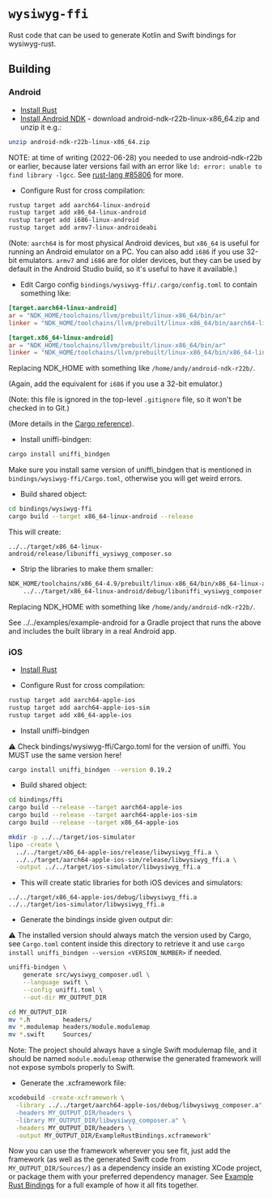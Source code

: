 # `wysiwyg-ffi`

Rust code that can be used to generate Kotlin and Swift bindings for
wysiwyg-rust.

## Building

### Android

* [Install Rust](https://www.rust-lang.org/tools/install)
* [Install Android NDK](https://developer.android.com/ndk/downloads) - download
  android-ndk-r22b-linux-x86_64.zip and unzip it e.g.:

```bash
unzip android-ndk-r22b-linux-x86_64.zip
```

NOTE: at time of writing (2022-06-28) you needed to use android-ndk-r22b or
earlier, because later versions fail with an error like
`ld: error: unable to find library -lgcc`.  See
[rust-lang #85806](https://github.com/rust-lang/rust/pull/85806) for more.

* Configure Rust for cross compilation:

```bash
rustup target add aarch64-linux-android
rustup target add x86_64-linux-android
rustup target add i686-linux-android
rustup target add armv7-linux-androideabi
```

(Note: `aarch64` is for most physical Android devices, but `x86_64` is useful
for running an Android emulator on a PC. You can also add `i686` if you use
32-bit emulators.  `armv7` and `i686` are for older devices, but they can be
used by default in the Android Studio build, so it's useful to have it
available.)

* Edit Cargo config `bindings/wysiwyg-ffi/.cargo/config.toml` to contain
  something like:

```toml
[target.aarch64-linux-android]
ar = "NDK_HOME/toolchains/llvm/prebuilt/linux-x86_64/bin/ar"
linker = "NDK_HOME/toolchains/llvm/prebuilt/linux-x86_64/bin/aarch64-linux-android30-clang"

[target.x86_64-linux-android]
ar = "NDK_HOME/toolchains/llvm/prebuilt/linux-x86_64/bin/ar"
linker = "NDK_HOME/toolchains/llvm/prebuilt/linux-x86_64/bin/x86_64-linux-android30-clang"
```

Replacing NDK_HOME with something like `/home/andy/android-ndk-r22b/`.

(Again, add the equivalent for `i686` if you use a 32-bit emulator.)

(Note: this file is ignored in the top-level `.gitignore` file, so it won't be
checked in to Git.)

(More details in the
[Cargo reference](https://doc.rust-lang.org/cargo/reference/config.html)).

* Install uniffi-bindgen:

```bash
cargo install uniffi_bindgen
```

Make sure you install same version of uniffi_bindgen that is mentioned in
`bindings/wysiwyg-ffi/Cargo.toml`, otherwise you will get weird errors.

* Build shared object:

```bash
cd bindings/wysiwyg-ffi
cargo build --target x86_64-linux-android --release
```

This will create:

```
../../target/x86_64-linux-android/release/libuniffi_wysiwyg_composer.so
```

* Strip the libraries to make them smaller:

```bash
NDK_HOME/toolchains/x86_64-4.9/prebuilt/linux-x86_64/bin/x86_64-linux-android-strip \
    ../../target/x86_64-linux-android/debug/libuniffi_wysiwyg_composer.so
```

Replacing NDK_HOME with something like `/home/andy/android-ndk-r22b/`.

See ../../examples/example-android for a Gradle project that runs the above
and includes the built library in a real Android app.

### iOS

* [Install Rust](https://www.rust-lang.org/tools/install)

* Configure Rust for cross compilation:

```bash
rustup target add aarch64-apple-ios
rustup target add aarch64-apple-ios-sim
rustup target add x86_64-apple-ios
```

* Install uniffi-bindgen

⚠️  Check bindings/wysiwyg-ffi/Cargo.toml for the version of uniffi. You MUST
use the same version here!

```bash
cargo install uniffi_bindgen --version 0.19.2
```

* Build shared object:

```bash
cd bindings/ffi
cargo build --release --target aarch64-apple-ios
cargo build --release --target aarch64-apple-ios-sim
cargo build --release --target x86_64-apple-ios

mkdir -p ../../target/ios-simulator
lipo -create \
  ../../target/x86_64-apple-ios/release/libwysiwyg_ffi.a \
  ../../target/aarch64-apple-ios-sim/release/libwysiwyg_ffi.a \
  -output ../../target/ios-simulator/libwysiwyg_ffi.a
```

* This will create static libraries for both iOS devices and simulators:

```
../../target/x86_64-apple-ios/debug/libwysiwyg_ffi.a
../../target/ios-simulator/libwysiwyg_ffi.a
```

* Generate the bindings inside given output dir:

⚠️ The installed version should always match the version used by Cargo, see
`Cargo.toml` content inside this directory to retrieve it and use
`cargo install uniffi_bindgen --version <VERSION_NUMBER>` if needed.

```bash
uniffi-bindgen \
    generate src/wysiwyg_composer.udl \
    --language swift \
    --config uniffi.toml \
    --out-dir MY_OUTPUT_DIR

cd MY_OUTPUT_DIR
mv *.h         headers/
mv *.modulemap headers/module.modulemap
mv *.swift     Sources/
```

Note: The project should always have a single Swift modulemap file, and it
should be named `module.modulemap` otherwise the generated framework will not
expose symbols properly to Swift.

* Generate the .xcframework file:

```bash
xcodebuild -create-xcframework \
  -library ../../target/aarch64-apple-ios/debug/libwysiwyg_composer.a" \
  -headers MY_OUTPUT_DIR/headers \
  -library MY_OUTPUT_DIR/libwysiwyg_composer.a" \
  -headers MY_OUTPUT_DIR/headers \
  -output MY_OUTPUT_DIR/ExampleRustBindings.xcframework"
```

Now you can use the framework wherever you see fit, just add the framework (as
well as the generated Swift code from `MY_OUTPUT_DIR/Sources/`) as a dependency
inside an existing XCode project, or package them with your preferred dependency
manager. See
[Example Rust Bindings](https://gitlab.com/andybalaam/example-rust-bindings/)
for a full example of how it all fits together.
